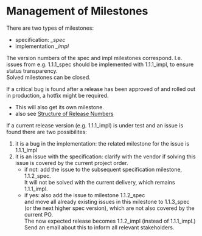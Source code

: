 # Management of Milestones

There are two types of milestones:
- specification: *_spec*
- implementation *_impl*

The version numbers of the spec and impl milestones correspond. I.e. issues from e.g. 1.1.1_spec should be implemented with 1.1.1_impl, to ensure status transparency.  
Solved milestones can be closed.  

If a critical bug is found after a release has been approved of and rolled out in production, a hotfix might be required.
  - This will also get its own milestone.
  - also see [Structure of Release Numbers](./StructureOfReleaseNumbers.md) 

If a current release version (e.g. 1.1.1_impl) is under test and an issue is found there are two possibilites:
1. it is a bug in the implementation: the related milestone for the issue is 1.1.1_impl
2. it is an issue with the specification: clarify with the vendor if solving this issue is covered by the current project order.  
   - if not: add the issue to the subsequent specification milestone, 1.1.2_spec.  
   It will not be solved with the current delivery, which remains 1.1.1_impl.
   - if yes: also add the issue to milestone 1.1.2_spec  
   and move all already existing issues in this milestone to 1.1.3_spec (or the next higher spec version), which are not also covered by the current PO.  
   The now expected release becomes 1.1.2_impl (instead of 1.1.1_impl.)  
   Send an email about this to inform all relevant stakeholders.


